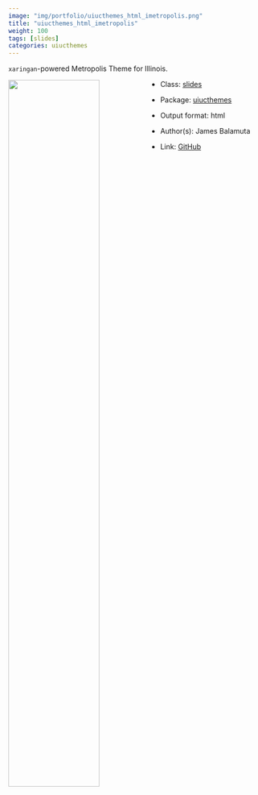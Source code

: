 ```yaml
---
image: "img/portfolio/uiucthemes_html_imetropolis.png"
title: "uiucthemes_html_imetropolis"
weight: 100
tags: [slides]
categories: uiucthemes
---
```


`xaringan`-powered Metropolis Theme for Illinois.

<!--more-->

<p><a href="../../img/portfolio/uiucthemes_html_imetropolis.png"><img class = "jf-image-shadow" src="../../img/portfolio/uiucthemes_html_imetropolis.png" style="display: block; margin: auto;" width="60%"  align="left"></a></p>

- Class: [slides](../../tags/slides)
- Package: [uiucthemes](uiucthemes)
- Output format: html

- Author(s): James Balamuta
- Link: [GitHub](https://github.com/illinois-r/uiucthemes)


